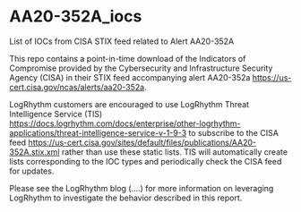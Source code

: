 # AA20-352A_iocs
List of IOCs from CISA STIX feed related to Alert AA20-352A

This repo contains a point-in-time download of the Indicators of Compromise provided by the Cybersecurity and Infrastructure Security Agency (CISA) in their STIX feed accompanying alert AA20-352a https://us-cert.cisa.gov/ncas/alerts/aa20-352a.

LogRhythm customers are encouraged to use LogRhythm Threat Intelligence Service (TIS) https://docs.logrhythm.com/docs/enterprise/other-logrhythm-applications/threat-intelligence-service-v-1-9-3 to subscribe to the CISA feed https://us-cert.cisa.gov/sites/default/files/publications/AA20-352A.stix.xml rather than use these static lists. TIS will automatically create lists corresponding to the IOC types and periodically check the CISA feed for updates.

Please see the LogRhythm blog (....) for more information on leveraging LogRhythm to investigate the behavior described in this report.
